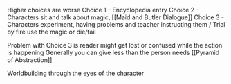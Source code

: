 Higher choices are worse
Choice 1 - Encyclopedia entry
Choice 2 - Characters sit and talk about magic, [[Maid and Butler Dialogue]]
Choice 3 - Characters experiment, having problems and teacher instructing them / Trial by fire use the magic or die/fail

Problem with Choice 3 is reader might get lost or confused while the action is happening
Generally you can give less than the person needs
[[Pyramid of Abstraction]]

Worldbuilding through the eyes of the character